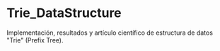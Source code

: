 # Trie_DataStructure
Implementación, resultados y artículo científico de estructura de datos "Trie" (Prefix Tree).
